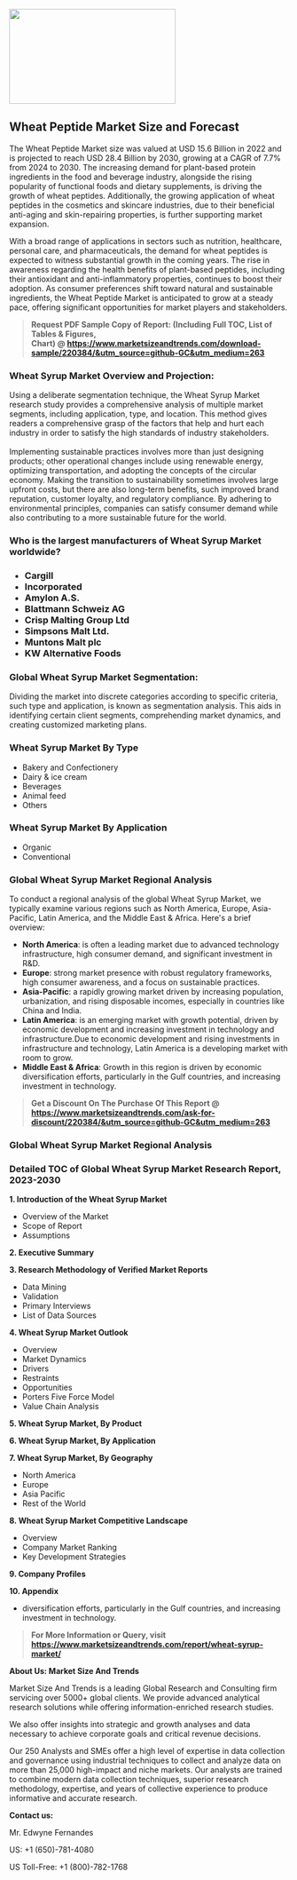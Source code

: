 <p><img class="alignnone size-medium wp-image-20088" src="https://ffe5etoiles.com/wp-content/uploads/2024/12/MST1-300x171.png" alt="" width="300" height="171" /></p><h2>Wheat Peptide Market Size and Forecast</h2><p>The Wheat Peptide Market size was valued at USD 15.6 Billion in 2022 and is projected to reach USD 28.4 Billion by 2030, growing at a CAGR of 7.7% from 2024 to 2030. The increasing demand for plant-based protein ingredients in the food and beverage industry, alongside the rising popularity of functional foods and dietary supplements, is driving the growth of wheat peptides. Additionally, the growing application of wheat peptides in the cosmetics and skincare industries, due to their beneficial anti-aging and skin-repairing properties, is further supporting market expansion.</p><p>With a broad range of applications in sectors such as nutrition, healthcare, personal care, and pharmaceuticals, the demand for wheat peptides is expected to witness substantial growth in the coming years. The rise in awareness regarding the health benefits of plant-based peptides, including their antioxidant and anti-inflammatory properties, continues to boost their adoption. As consumer preferences shift toward natural and sustainable ingredients, the Wheat Peptide Market is anticipated to grow at a steady pace, offering significant opportunities for market players and stakeholders.</p></p><blockquote id="" class=""><strong>Request PDF Sample Copy of Report: (Including Full TOC, List of Tables &amp; Figures, Chart)&nbsp;@&nbsp;<strong><a href="https://www.marketsizeandtrends.com/download-sample/220384/&utm_source=github-GC&utm_medium=263" target="_blank">https://www.marketsizeandtrends.com/download-sample/220384/&utm_source=github-GC&utm_medium=263</a></strong></strong></blockquote><h3 id="" class="">Wheat Syrup Market&nbsp;Overview and Projection:</h3><p id="" class="">Using a deliberate segmentation technique, the Wheat Syrup Market research study provides a comprehensive analysis of multiple market segments, including application, type, and location. This method gives readers a comprehensive grasp of the factors that help and hurt each industry in order to satisfy the high standards of industry stakeholders. <br /> <br />Implementing sustainable practices involves more than just designing products; other operational changes include using renewable energy, optimizing transportation, and adopting the concepts of the circular economy. Making the transition to sustainability sometimes involves large upfront costs, but there are also long-term benefits, such improved brand reputation, customer loyalty, and regulatory compliance. By adhering to environmental principles, companies can satisfy consumer demand while also contributing to a more sustainable future for the world.</p><h3 id="" class="">Who is the largest manufacturers of&nbsp;Wheat Syrup Market worldwide?</h3><h3 class=""><p><ul><li>Cargill </li><li> Incorporated </li><li> Amylon A.S. </li><li> Blattmann Schweiz AG </li><li> Crisp Malting Group Ltd </li><li> Simpsons Malt Ltd. </li><li> Muntons Malt plc </li><li> KW Alternative Foods</li></ul></p></h3><h3 id="" class="">Global&nbsp;Wheat Syrup Market Segmentation:</h3><p id="" class="">Dividing the market into discrete categories according to specific criteria, such type and application, is known as segmentation analysis. This aids in identifying certain client segments, comprehending market dynamics, and creating customized marketing plans.</p><h3 id="" class="">Wheat Syrup Market&nbsp;By Type</h3><p><p><ul><li>Bakery and Confectionery</li><li> Dairy & ice cream</li><li> Beverages</li><li> Animal feed</li><li> Others</p></li></ul></p></p><h3 id="" class="">Wheat Syrup Market&nbsp;By Application</h3><p class=""><p><ul><li>Organic</li><li> Conventional</li></ul></p></p><h3 id="" class="">Global Wheat Syrup Market Regional Analysis</h3><p id="" class="">To conduct a regional analysis of the global Wheat Syrup Market, we typically examine various regions such as North America, Europe, Asia-Pacific, Latin America, and the Middle East &amp; Africa. Here's a brief overview:</p><ul><li><strong>North America</strong>: is often a leading market due to advanced technology infrastructure, high consumer demand, and significant investment in R&amp;D.</li><li><strong>Europe</strong>: strong market presence with robust regulatory frameworks, high consumer awareness, and a focus on sustainable practices.</li><li><strong>Asia-Pacific</strong>: a rapidly growing market driven by increasing population, urbanization, and rising disposable incomes, especially in countries like China and India.</li><li><strong>Latin America</strong>: is an emerging market with growth potential, driven by economic development and increasing investment in technology and infrastructure.Due to economic development and rising investments in infrastructure and technology, Latin America is a developing market with room to grow.</li><li><strong>Middle East &amp; Africa</strong>: Growth in this region is driven by economic diversification efforts, particularly in the Gulf countries, and increasing investment in technology.</li></ul><blockquote id="" class=""><strong>Get a Discount On The Purchase Of This Report @ <strong><a href="https://www.marketsizeandtrends.com/ask-for-discount/220384/&utm_source=github-GC&utm_medium=263" target="_blank">https://www.marketsizeandtrends.com/ask-for-discount/220384/&utm_source=github-GC&utm_medium=263</a></strong></strong></blockquote><h3 id="" class="">Global Wheat Syrup Market Regional Analysis</h3><h3 id="" class="">Detailed TOC of Global Wheat Syrup Market Research Report, 2023-2030</h3><p id="" class=""><strong>1. Introduction of the Wheat Syrup Market</strong></p><ul><li>Overview of the Market</li><li>Scope of Report</li><li>Assumptions</li></ul><p id="" class=""><strong>2. Executive Summary</strong></p><p id="" class=""><strong>3. Research Methodology of Verified Market Reports</strong></p><ul><li>Data Mining</li><li>Validation</li><li>Primary Interviews</li><li>List of Data Sources</li></ul><p id="" class=""><strong>4. Wheat Syrup Market Outlook</strong></p><ul><li>Overview</li><li>Market Dynamics</li><li>Drivers</li><li>Restraints</li><li>Opportunities</li><li>Porters Five Force Model</li><li>Value Chain Analysis</li></ul><p id="" class=""><strong>5. Wheat Syrup Market, By Product</strong></p><p id="" class=""><strong>6. Wheat Syrup Market, By Application</strong></p><p id="" class=""><strong>7. Wheat Syrup Market, By Geography</strong></p><ul><li>North America</li><li>Europe</li><li>Asia Pacific</li><li>Rest of the World</li></ul><p id="" class=""><strong>8. Wheat Syrup Market Competitive Landscape</strong></p><ul><li>Overview</li><li>Company Market Ranking</li><li>Key Development Strategies</li></ul><p id="" class=""><strong>9. Company Profiles</strong></p><p id="" class=""><strong>10. Appendix</strong></p><ul><li>diversification efforts, particularly in the Gulf countries, and increasing investment in technology.</li></ul><blockquote id="" class=""><strong>For More Information or Query, visit <strong><strong><a href="https://www.marketsizeandtrends.com/report/wheat-syrup-market/" target="_blank">https://www.marketsizeandtrends.com/report/wheat-syrup-market/</a></strong></strong></strong></blockquote><p id="" class=""><strong>About Us: Market Size And Trends</strong></p><p id="" class="">Market Size And Trends is a leading Global Research and Consulting firm servicing over 5000+ global clients. We provide advanced analytical research solutions while offering information-enriched research studies.</p><p id="" class="">We also offer insights into strategic and growth analyses and data necessary to achieve corporate goals and critical revenue decisions.</p><p id="" class="">Our 250 Analysts and SMEs offer a high level of expertise in data collection and governance using industrial techniques to collect and analyze data on more than 25,000 high-impact and niche markets. Our analysts are trained to combine modern data collection techniques, superior research methodology, expertise, and years of collective experience to produce informative and accurate research.</p><p id="" class=""><strong>Contact us:</strong></p><p id="" class="">Mr. Edwyne Fernandes</p><p id="" class="">US: +1 (650)-781-4080</p><p id="" class="">US Toll-Free: +1 (800)-782-1768</p>
